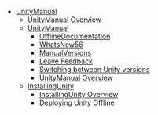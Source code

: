  - [UnityManual]()
	 - [UnityManual Overview](UnityManual.md)
	 - [UnityManual]()
		 - [OfflineDocumentation](OfflineDocumentation.md)
		 - [WhatsNew56](WhatsNew56.md)
		 - [ManualVersions](ManualVersions.md)
		 - [Leave Feedback](LeaveFeedback.md)
		 - [Switching between Unity versions](SwitchingDocumentationVersions.md)
		 - [UnityManual Overview](UnityManual_1.md)
	 - [InstallingUnity]()
		 - [InstallingUnity Overview](InstallingUnity.md)
		 - [Deploying Unity Offline](DeployingUnityOffline.md)
